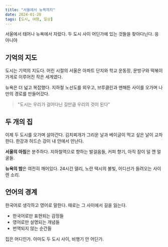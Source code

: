 ```yaml
---
title: "서울에서 뉴욕까지"
date: 2024-01-28
tags: [도시, 여행, 일상]
---
```


서울에서 태어나 뉴욕에서 자랐다. 두 도시 사이 어딘가에 있는 것들을 찾아다닌다. 응 아니야


## 기억의 지도

도시는 기억의 지도다. 어린 시절의 서울은 아파트 단지와 학교 운동장, 문방구와 떡볶이 가게로 이루어진 작은 세계였다.

뉴욕은 더 넓고 복잡했다. 지하철 노선도를 외우고, 브루클린과 맨해튼 사이를 오가며 나만의 경로를 만들어갔다.

> "도시는 우리가 걸어다닌 길만큼 우리의 것이 된다"

## 두 개의 집

이제 두 도시를 오가며 살아간다. 김치찌개가 그리운 날과 베이글이 먹고 싶은 날이 교차한다. 한강과 허드슨 강이 내 안에서 만난다.

**서울의 아침**은 분주하다. 지하철역으로 향하는 발걸음들, 커피 향기, 아직 잠이 덜 깬 얼굴들.

**뉴욕의 밤**은 여전히 깨어있다. 24시간 델리, 노란 택시의 불빛, 어디선가 들려오는 사이렌 소리.

## 언어의 경계

한국어로 생각하고 영어로 말한다. 때로는 그 사이에서 길을 잃는다. 

- 한국어로만 표현되는 감정들
- 영어로만 설명되는 개념들
- 번역되지 않는 순간들

집은 어디인가. 아마도 두 도시 사이, 비행기 안 어딘가.